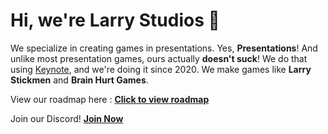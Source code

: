 # Hi, we're Larry Studios 👋

We specialize in creating games in presentations. Yes, **Presentations**! And unlike most presentation games, ours actually **doesn't suck**! We do that using [Keynote](https://www.apple.com/keynote/), and we're doing it since 2020. We make games like **Larry Stickmen** and **Brain Hurt Games**.

View our roadmap here : [**Click to view roadmap**](https://github.com/orgs/larrystudios/projects/1/views/1)

Join our Discord! **[Join Now](https://discord.gg/dVYCNJZDHV)**
